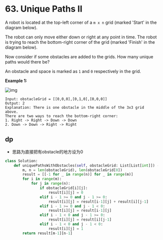 # 63. Unique Paths II

A robot is located at the top-left corner of a `m x n` grid (marked 'Start' in the diagram below).

The robot can only move either down or right at any point in time. The robot is trying to reach the bottom-right corner of the grid (marked 'Finish' in the diagram below).

Now consider if some obstacles are added to the grids. How many unique paths would there be?

An obstacle and space is marked as `1` and `0` respectively in the grid.

 

**Example 1:**

![img](https://assets.leetcode.com/uploads/2020/11/04/robot1.jpg)

```
Input: obstacleGrid = [[0,0,0],[0,1,0],[0,0,0]]
Output: 2
Explanation: There is one obstacle in the middle of the 3x3 grid above.
There are two ways to reach the bottom-right corner:
1. Right -> Right -> Down -> Down
2. Down -> Down -> Right -> Right
```



## dp

- 思路为直接把有obstacle的地方设为0

```python
class Solution:
    def uniquePathsWithObstacles(self, obstacleGrid: List[List[int]]) -> int:
        m, n = len(obstacleGrid), len(obstacleGrid[0])
        result = [[-1 for _ in range(n)] for _ in range(m)]
        for i in range(m):
            for j in range(n):
                if obstacleGrid[i][j]:
                    result[i][j] = 0
                elif i - 1 >= 0 and j - 1 >= 0:
                    result[i][j] = result[i-1][j] + result[i][j-1]
                elif i - 1 >= 0 and j - 1 < 0:
                    result[i][j] = result[i-1][j]
                elif i - 1 < 0 and j - 1 >= 0:
                    result[i][j] = result[i][j-1]
                elif i - 1 < 0 and j - 1 < 0:
                    result[i][j] = 1
        return result[m-1][n-1]
                    
```

